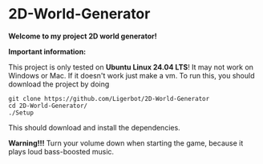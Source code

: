 # 2D-World-Generator

__Welcome to my project 2D world generator!__

__Important information:__

This project is only tested on __Ubuntu Linux 24.04 LTS__! It may not work on Windows or Mac. If it doesn't work just make a vm.
To run this, you should download the project by doing 
```
git clone https://github.com/Ligerbot/2D-World-Generator 
cd 2D-World-Generator/ 
./Setup 
```
This should download and install the dependencies.

__Warning!!!__ Turn your volume down when starting the game, because
it plays loud bass-boosted music.
